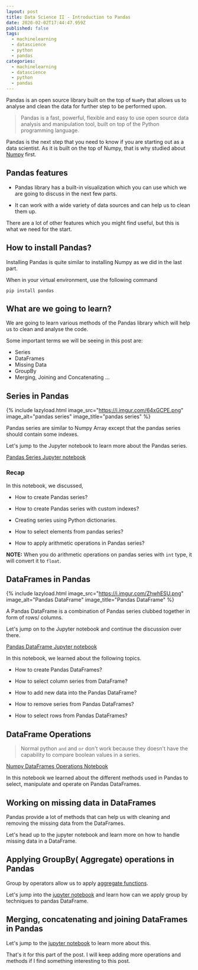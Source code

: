 ```yaml
---
layout: post
title: Data Science II - Introduction to Pandas
date: 2020-02-02T17:44:47.959Z
published: false
tags:
  - machinelearning
  - datascience
  - python
  - pandas
categories:
  - machinelearning
  - datascience
  - python
  - pandas
---
```

Pandas is an open source library built on the top of `NumPy` that allows us to analyse and clean the data for further step to be performed upon.

> Pandas is a fast, powerful, flexible and easy to use open source data analysis and manipulation tool, built on top of the Python programming language.

Pandas is the next step that you need to know if you are starting out as a data scientist. As it is built on the top of Numpy, that is why studied about [Numpy](https://ranvir.xyz/blog/data-science-i-all-things-you-need-to-know-about-numpy/) first.

## Pandas features

* Pandas library has a built-in visualization which you can use which we are going to discuss in the next few parts.

* It can work with a wide variety of data sources and can help us to clean them up.

There are a lot of other features which you might find useful, but this is what we need for the start.

## How to install Pandas?

Installing Pandas is quite similar to installing Numpy as we did in the last part.

When in your virtual environment, use the following command

```shell
pip install pandas
```

## What are we going to learn?

We are going to learn various methods of the Pandas library which will help us to clean and analyse the code.

Some important terms we will be seeing in this post are:

* Series
* DataFrames
* Missing Data
* GroupBy
* Merging, Joining and Concatenating
...

## Series in Pandas

{% include lazyload.html image_src="https://i.imgur.com/64xGCPE.png" image_alt="pandas series" image_title="pandas series" %}

Pandas series are similar to Numpy Array except that the pandas series should contain some indexes.

Let's jump to the Jupyter notebook to learn more about the Pandas series.

[Pandas Series Jupyter notebook](https://github.com/singh1114/ml/blob/master/datascience/Pandas/Pandas%20Series.ipynb)

### Recap

In this notebook, we discussed,

* How to create Pandas series?

* How to create Pandas series with custom indexes?

* Creating series using Python dictionaries.

* How to select elements from pandas series?

* How to apply arithmetic operations in Pandas series?

**NOTE:** When you do arithmetic operations on pandas series with `int` type, it will convert it to `float`.

## DataFrames in Pandas

{% include lazyload.html image_src="https://i.imgur.com/ZhwhESU.png" image_alt="Pandas DataFrame" image_title="Pandas DataFrame" %}

A Pandas DataFrame is a combination of Pandas series clubbed together in form of rows/ columns.

Let's jump on to the Jupyter notebook and continue the discussion over there.

[Pandas DataFrame Jupyter notebook](https://github.com/singh1114/ml/blob/master/datascience/Pandas/pandas%20dataframe.ipynb)

In this notebook, we learned about the following topics.

* How to create Pandas DataFrames?

* How to select column series from DataFrame?

* How to add new data into the Pandas DataFrame?

* How to remove series from Pandas DataFrames?

* How to select rows from Pandas DataFrames?

## DataFrame Operations

> Normal python `and` and `or` don't work because they doesn't have the capability to compare boolean values in a series.

[Numpy DataFrames Operations Notebook](https://github.com/singh1114/ml/blob/master/datascience/Pandas/Pandas%20selection%20and%20DF%20updates.ipynb)

In this notebook we learned about the different methods used in Pandas to select, manipulate and operate on Pandas DataFrames.

## Working on missing data in DataFrames

Pandas provide a lot of methods that can help us with cleaning and removing the missing data from the DataFrames.

Let's head up to the jupyter notebook and learn more on how to handle missing data in a DataFrame.

## Applying GroupBy( Aggregate) operations in Pandas

Group by operators allow us to apply [aggregate functions](https://ranvir.xyz/blog/mongo-aggregates/#grouping-in-mongo-aggregate).

Let's jump into the [jupyter notebook](https://github.com/singh1114/ml/blob/master/datascience/Pandas/Pandas%20groupby%20operations.ipynb) and learn how can we apply group by techniques to pandas DataFrame.

## Merging, concatenating and joining DataFrames in Pandas

Let's jump to the [jupyter notebook](https://github.com/juinc/python_data_science_and_machine_learning_bootcamp/blob/master/Python-for-Data-Analysis/Pandas/Merging%2C%20Joining%2C%20and%20Concatenating%20.ipynb) to learn more about this.

That's it for this part of the post. I will keep adding more operations and methods if I find something interesting to this post.
